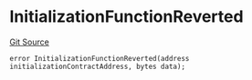 # InitializationFunctionReverted
[Git Source](https://github.com/thrackle-io/tron/blob/29c2cd95da29b0356348370e1ddb4d7bdc24a711/src/client/token/handler/diamond/HandlerDiamondLib.sol)


```solidity
error InitializationFunctionReverted(address initializationContractAddress, bytes data);
```

